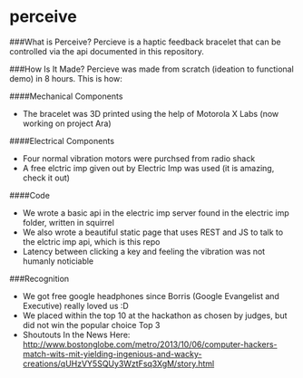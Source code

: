 perceive
========

###What is Perceive?
Percieve is a haptic feedback bracelet that can be controlled via the api documented in this repository.

###How Is It Made?
Percieve was made from scratch (ideation to functional demo) in 8 hours. This is how:

####Mechanical Components
* The bracelet was 3D printed using the help of Motorola X Labs (now working on project Ara)

####Electrical Components
* Four normal vibration motors were purchsed from radio shack
* A free elctric imp given out by Electric Imp was used (it is amazing, check it out)

####Code
* We wrote a basic api in the electric imp server found in the electric imp folder, written in squirrel
* We also wrote a beautiful static page that uses REST and JS to talk to the elctric imp api, which is this repo
* Latency between clicking a key and feeling the vibration was not humanly noticiable

###Recognition
* We got free google headphones since Borris (Google Evangelist and Executive) really loved us :D
* We placed within the top 10 at the hackathon as chosen by judges, but did not win the popular choice Top 3
* Shoutouts In the News Here: http://www.bostonglobe.com/metro/2013/10/06/computer-hackers-match-wits-mit-yielding-ingenious-and-wacky-creations/qUHzVY5SQUy3WztFsq3XgM/story.html
